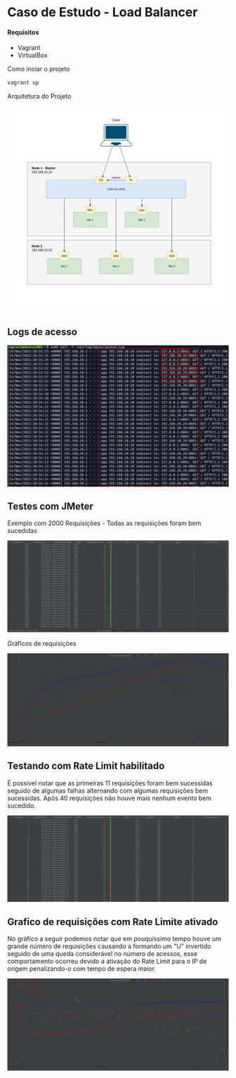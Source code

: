 # Caso de Estudo - Load Balancer

#### Requisitos
- Vagrant
- VirtualBox

Como inciar o projeto 

```bash
vagrant up
```

Arquitetura do Projeto

![Arquitetura Info](./docs/arquitetura.jpg)

## Logs de acesso

![logs Info](./docs/print-logs.png)

## Testes com JMeter

Exemplo com 2000 Requisições - Todas as requisições foram bem sucedidas

![tabela Info](./docs/tabela1.png)

Gráficos de requisições

![grafico Info](./docs/grafico1.png)

## Testando com Rate Limit habilitado

É possível notar que as primeiras 11 requisições foram bem sucessidas seguido de algumas falhas alternando com algumas requisições bem sucessidas. Após 40 requisições não houve mais nenhum evento bem sucedido.

![tabela Info](./docs/tabela2.png)

## Grafico de requisições com Rate Limite ativado

No gráfico a seguir podemos notar que em pouquíssimo tempo houve um grande número de requisições causando a formando um "U" invertido seguido de uma queda considerável no número de acessos, esse comportamento ocorreu devido a ativação do Rate Limit para o IP de origem penalizando-o com tempo de espera maior.

![tabela Info](./docs/grafico2.png)
